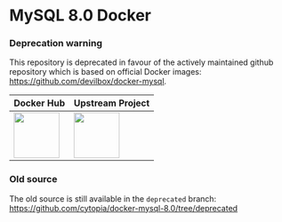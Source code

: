 # MySQL 8.0 Docker

### Deprecation warning

This repository is deprecated in favour of the actively maintained github repository which is based
on official Docker images: https://github.com/devilbox/docker-mysql.

| Docker Hub | Upstream Project |
|------------|------------------|
| <a href="https://hub.docker.com/r/devilbox/mysql"><img height="82px" src="http://dockeri.co/image/devilbox/mysql" /></a> | <a href="https://github.com/cytopia/devilbox" ><img height="82px" src="https://raw.githubusercontent.com/devilbox/artwork/master/submissions_banner/cytopia/01/png/banner_256_trans.png" /></a> |


### Old source

The old source is still available in the `deprecated` branch: https://github.com/cytopia/docker-mysql-8.0/tree/deprecated
